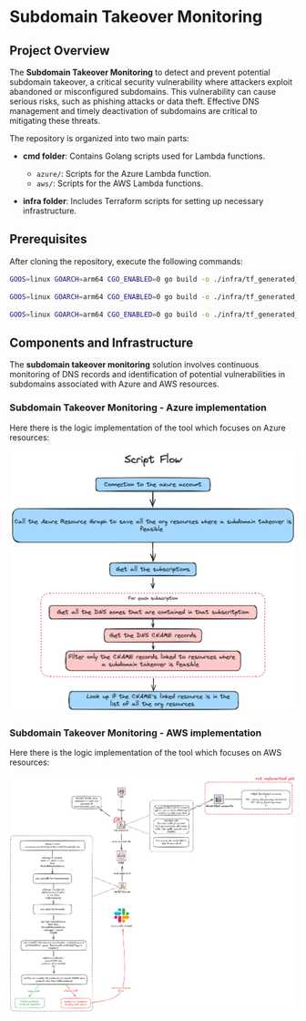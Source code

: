 # Subdomain Takeover Monitoring
 
## Project Overview

The **Subdomain Takeover Monitoring** to detect and prevent potential subdomain takeover, a critical security vulnerability where attackers exploit abandoned or misconfigured subdomains. This vulnerability can cause serious risks, such as phishing attacks or data theft. Effective DNS management and timely deactivation of subdomains are critical to mitigating these threats.

The repository is organized into two main parts:

- **cmd folder**: Contains Golang scripts used for Lambda functions.
  - `azure/`: Scripts for the Azure Lambda function.
  - `aws/`: Scripts for the AWS Lambda functions.

- **infra folder**: Includes Terraform scripts for setting up necessary infrastructure.

## Prerequisites

After cloning the repository, execute the following commands:

```bash
GOOS=linux GOARCH=arm64 CGO_ENABLED=0 go build -o ./infra/tf_generated_azure/src/bootstrap ./cmd/azure/azure.go && cp ./assets/img/queries/query_azure ./infra/tf_generated_azure/src/query
```
```bash
GOOS=linux GOARCH=arm64 CGO_ENABLED=0 go build -o ./infra/tf_generated_aws_list-lambda/src/bootstrap ./cmd/aws/list-lambda/list-lambda.go
```
```bash
GOOS=linux GOARCH=arm64 CGO_ENABLED=0 go build -o ./infra/tf_generated_aws_verify-takeover/src/bootstrap ./cmd/aws/verify-takeover/verify-takeover.go
```

## Components and Infrastructure
The **subdomain takeover monitoring** solution involves continuous monitoring of DNS records and identification of potential vulnerabilities in subdomains associated with Azure and AWS resources.

### Subdomain Takeover Monitoring - Azure implementation
Here there is the logic implementation of the tool which focuses on Azure resources:

![logicflow](./assets/img/logic-flow-azure.png)

### Subdomain Takeover Monitoring - AWS implementation
Here there is the logic implementation of the tool which focuses on AWS resources:

![logicflow](./assets/img/logic-flow-aws.png)


